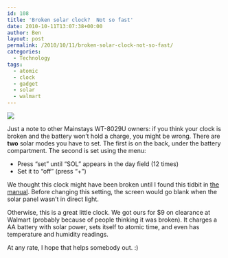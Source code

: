 ```yaml
---
id: 108
title: 'Broken solar clock?  Not so fast'
date: 2010-10-11T13:07:38+00:00
author: Ben
layout: post
permalink: /2010/10/11/broken-solar-clock-not-so-fast/
categories:
  - Technology
tags:
  - atomic
  - clock
  - gadget
  - solar
  - walmart
---
```

[<img class="preview" src="http://media.benjaminoakes.com/2010/Broken solar clock%20Not so fast/Mainstays WT-8029U.jpg" />](http://media.benjaminoakes.com/2010/Broken%20solar%20clock%20Not%20so%20fast/Mainstays%20WT-8029U.jpg)

Just a note to other Mainstays WT-8029U owners: if you think your clock is broken and the battery won&#8217;t hold a charge, you might be wrong. There are **two** solar modes you have to set. The first is on the back, under the battery compartment. The second is set using the menu:

  * Press &#8220;set&#8221; until &#8220;SOL&#8221; appears in the day field (12 times)
  * Set it to &#8220;off&#8221; (press &#8220;+&#8221;)

We thought this clock might have been broken until I found this tidbit in [the manual](http://www.lacrossetechnology.com/8029/manual.pdf). Before changing this setting, the screen would go blank when the solar panel wasn&#8217;t in direct light.

Otherwise, this is a great little clock. We got ours for $9 on clearance at Walmart (probably because of people thinking it was broken). It charges a AA battery with solar power, sets itself to atomic time, and even has temperature and humidity readings.

At any rate, I hope that helps somebody out. :)
